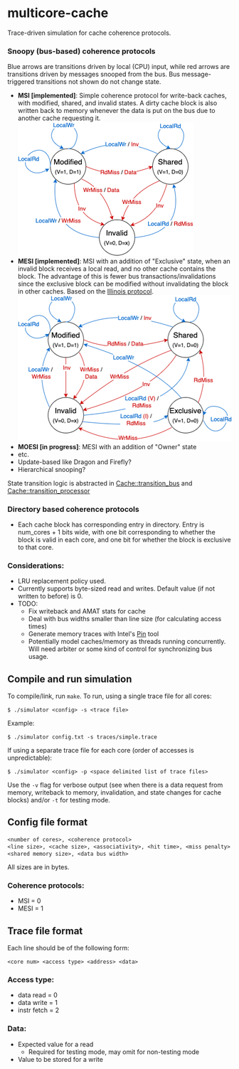 # multicore-cache
Trace-driven simulation for cache coherence protocols.
### Snoopy (bus-based) coherence protocols
Blue arrows are transitions driven by local (CPU) input, while red arrows are transitions driven by messages snooped from the bus. Bus message-triggered transitions not shown do not change state.   
- **MSI [implemented]**: Simple coherence protocol for write-back caches, with modified, shared, and invalid states. A dirty cache block is also written back to memory whenever the data is put on the bus due to another cache requesting it.   
    ![MSI state diagram](diagrams/MSI.png)
- **MESI [implemented]**: MSI with an addition of "Exclusive" state, when an invalid block receives a local read, and no other cache contains the block. The advantage of this is fewer bus transactions/invalidations since the exclusive block can be modified without invalidating the block in other caches. Based on the [Illinois protocol](https://dl.acm.org/doi/10.1145/800015.808204).
    ![MESI state diagram](diagrams/MESI.png)
- **MOESI [in progress]**: MESI with an addition of "Owner" state
- etc.
- Update-based like Dragon and Firefly?
- Hierarchical snooping?

State transition logic is abstracted in [Cache::transition_bus](cache.cc#L278) and [Cache::transition_processor](cache.cc#L338)
### Directory based coherence protocols
- Each cache block has corresponding entry in directory. Entry is num_cores + 1 bits wide, with one bit corresponding to whether the block is valid in each core, and one bit for whether the block is exclusive to that core. 
### Considerations:
- LRU replacement policy used.
- Currently supports byte-sized read and writes. Default value (if not written to before) is 0.
- TODO: 
    - Fix writeback and AMAT stats for cache
    - Deal with bus widths smaller than line size (for calculating access times)
    - Generate memory traces with Intel's [Pin](https://www.intel.com/content/www/us/en/developer/articles/tool/pin-a-dynamic-binary-instrumentation-tool.html) tool
    - Potentially model caches/memory as threads running concurrently. Will need arbiter or some kind of control for synchronizing bus usage.
## Compile and run simulation
To compile/link, run `make`. 
To run, using a single trace file for all cores:
```
$ ./simulator <config> -s <trace file>
```
Example:
```
$ ./simulator config.txt -s traces/simple.trace
```
If using a separate trace file for each core (order of accesses is unpredictable):
```
$ ./simulator <config> -p <space delimited list of trace files>
```
Use the `-v` flag for verbose output (see when there is a data request from memory, writeback to memory, invalidation, and state changes for cache blocks) and/or `-t` for testing  mode.
## Config file format
```
<number of cores>, <coherence protocol>
<line size>, <cache size>, <associativity>, <hit time>, <miss penalty>
<shared memory size>, <data bus width>
```
All sizes are in bytes.
### Coherence protocols:
- MSI = 0
- MESI = 1
## Trace file format
Each line should be of the following form:
```
<core num> <access type> <address> <data>
```
### Access type:
- data read = 0
- data write = 1
- instr fetch = 2
### Data:
- Expected value for a read
    - Required for testing mode, may omit for non-testing mode
- Value to be stored for a write